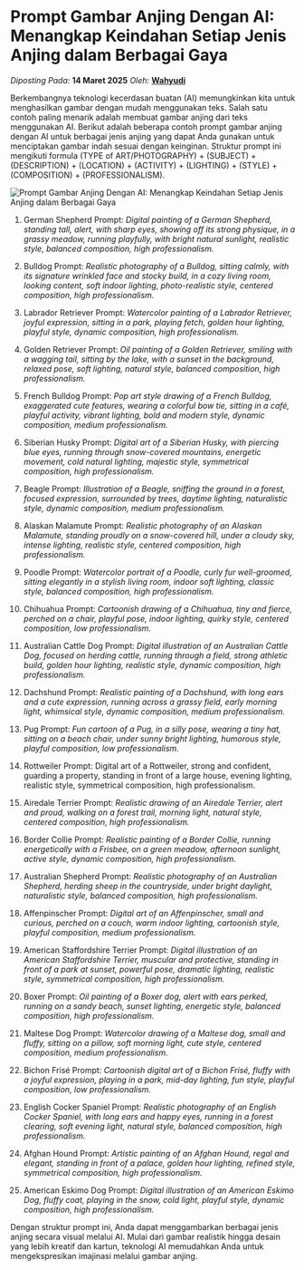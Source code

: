 # Prompt Gambar Anjing Dengan AI: Menangkap Keindahan Setiap Jenis Anjing dalam Berbagai Gaya

_Diposting Pada:_ **14 Maret 2025**
_Oleh:_  [**Wahyudi**](../author/wahyudi.html)

Berkembangnya teknologi kecerdasan buatan (AI) memungkinkan kita untuk menghasilkan gambar dengan mudah menggunakan teks. Salah satu contoh paling menarik adalah membuat gambar anjing dari teks menggunakan AI. Berikut adalah beberapa contoh prompt gambar anjing dengan AI untuk berbagai jenis anjing yang dapat Anda gunakan untuk menciptakan gambar indah sesuai dengan keinginan. Struktur prompt ini mengikuti formula (TYPE of ART/PHOTOGRAPHY) + (SUBJECT) + (DESCRIPTION) + (LOCATION) + (ACTIVITY) + (LIGHTING) + (STYLE) + (COMPOSITION) + (PROFESSIONALISM).

![Prompt Gambar Anjing Dengan AI: Menangkap Keindahan Setiap Jenis Anjing dalam Berbagai Gaya](https://qph.cf2.quoracdn.net/main-qimg-e87e4b22cc46b1ed03f13a25c0c0340b)


1. German Shepherd
Prompt: _Digital painting of a German Shepherd, standing tall, alert, with sharp eyes, showing off its strong physique, in a grassy meadow, running playfully, with bright natural sunlight, realistic style, balanced composition, high professionalism._

2. Bulldog
Prompt: _Realistic photography of a Bulldog, sitting calmly, with its signature wrinkled face and stocky build, in a cozy living room, looking content, soft indoor lighting, photo-realistic style, centered composition, high professionalism._

3. Labrador Retriever
Prompt: _Watercolor painting of a Labrador Retriever, joyful expression, sitting in a park, playing fetch, golden hour lighting, playful style, dynamic composition, high professionalism._

4. Golden Retriever
Prompt: _Oil painting of a Golden Retriever, smiling with a wagging tail, sitting by the lake, with a sunset in the background, relaxed pose, soft lighting, natural style, balanced composition, high professionalism._

5. French Bulldog
Prompt: _Pop art style drawing of a French Bulldog, exaggerated cute features, wearing a colorful bow tie, sitting in a café, playful activity, vibrant lighting, bold and modern style, dynamic composition, medium professionalism._

6. Siberian Husky
Prompt: _Digital art of a Siberian Husky, with piercing blue eyes, running through snow-covered mountains, energetic movement, cold natural lighting, majestic style, symmetrical composition, high professionalism._

7. Beagle
Prompt: _Illustration of a Beagle, sniffing the ground in a forest, focused expression, surrounded by trees, daytime lighting, naturalistic style, dynamic composition, medium professionalism._

8. Alaskan Malamute
Prompt: _Realistic photography of an Alaskan Malamute, standing proudly on a snow-covered hill, under a cloudy sky, intense lighting, realistic style, centered composition, high professionalism._

9. Poodle
Prompt: _Watercolor portrait of a Poodle, curly fur well-groomed, sitting elegantly in a stylish living room, indoor soft lighting, classic style, balanced composition, high professionalism._

10. Chihuahua
Prompt: _Cartoonish drawing of a Chihuahua, tiny and fierce, perched on a chair, playful pose, indoor lighting, quirky style, centered composition, low professionalism._

11. Australian Cattle Dog
Prompt: _Digital illustration of an Australian Cattle Dog, focused on herding cattle, running through a field, strong athletic build, golden hour lighting, realistic style, dynamic composition, high professionalism._

12. Dachshund
Prompt: _Realistic painting of a Dachshund, with long ears and a cute expression, running across a grassy field, early morning light, whimsical style, dynamic composition, medium professionalism._

13. Pug
Prompt: _Fun cartoon of a Pug, in a silly pose, wearing a tiny hat, sitting on a beach chair, under sunny bright lighting, humorous style, playful composition, low professionalism._

14. Rottweiler
Prompt: Digital art of a Rottweiler, strong and confident, guarding a property, standing in front of a large house, evening lighting, realistic style, symmetrical composition, high professionalism.

15. Airedale Terrier
Prompt: _Realistic drawing of an Airedale Terrier, alert and proud, walking on a forest trail, morning light, natural style, centered composition, high professionalism._

16. Border Collie
Prompt: _Realistic painting of a Border Collie, running energetically with a Frisbee, on a green meadow, afternoon sunlight, active style, dynamic composition, high professionalism._

17. Australian Shepherd
Prompt: _Realistic photography of an Australian Shepherd, herding sheep in the countryside, under bright daylight, naturalistic style, balanced composition, high professionalism._

18. Affenpinscher
Prompt: _Digital art of an Affenpinscher, small and curious, perched on a couch, warm indoor lighting, cartoonish style, playful composition, medium professionalism._

19. American Staffordshire Terrier
Prompt: _Digital illustration of an American Staffordshire Terrier, muscular and protective, standing in front of a park at sunset, powerful pose, dramatic lighting, realistic style, symmetrical composition, high professionalism._

20. Boxer
Prompt: _Oil painting of a Boxer dog, alert with ears perked, running on a sandy beach, sunset lighting, energetic style, balanced composition, high professionalism._

21. Maltese Dog
Prompt: _Watercolor drawing of a Maltese dog, small and fluffy, sitting on a pillow, soft morning light, cute style, centered composition, medium professionalism._

22. Bichon Frisé
Prompt: _Cartoonish digital art of a Bichon Frisé, fluffy with a joyful expression, playing in a park, mid-day lighting, fun style, playful composition, low professionalism._

23. English Cocker Spaniel
Prompt: _Realistic photography of an English Cocker Spaniel, with long ears and happy eyes, running in a forest clearing, soft evening light, natural style, balanced composition, high professionalism._

24. Afghan Hound
Prompt: _Artistic painting of an Afghan Hound, regal and elegant, standing in front of a palace, golden hour lighting, refined style, symmetrical composition, high professionalism._

25. American Eskimo Dog
Prompt: _Digital illustration of an American Eskimo Dog, fluffy coat, playing in the snow, cold light, playful style, dynamic composition, high professionalism._

Dengan struktur prompt ini, Anda dapat menggambarkan berbagai jenis anjing secara visual melalui AI. Mulai dari gambar realistik hingga desain yang lebih kreatif dan kartun, teknologi AI memudahkan Anda untuk mengekspresikan imajinasi melalui gambar anjing.
